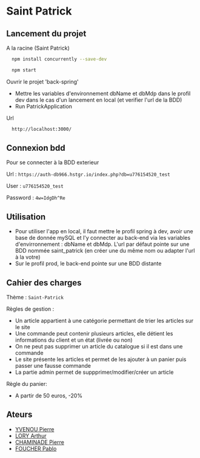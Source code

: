 
# Saint Patrick



## Lancement du projet

A la racine (Saint Patrick)

```bash
  npm install concurrently --save-dev
```
```bash
  npm start
```

Ouvrir le projet 'back-spring'

- Mettre les variables d'environnement dbName et dbMdp dans le profil dev dans le cas d'un lancement en local (et verifier l'url de la  BDD)
- Run PatrickApplication

Url
```bash
  http://localhost:3000/
```

## Connexion bdd

Pour se connecter à la BDD exterieur

Url : `https://auth-db966.hstgr.io/index.php?db=u776154520_test`

User : `u776154520_test`

Password : `4w=IdgDh^Re`

## Utilisation

- Pour utiliser l'app en local, il faut mettre le profil spring à dev, avoir une base de donnée mySQL et l'y connecter au back-end via les variables d'envirronnement : dbName et dbMdp. L'url par défaut pointe sur une BDD nommée saint_patrick (en créer une du même nom ou adapter l'url à la votre)
- Sur le profil prod, le back-end pointe sur une BDD distante

## Cahier des charges

Thème : `Saint-Patrick`

Règles de gestion : 
- Un article appartient à une catégorie permettant de trier les articles sur le site
- Une commande peut contenir plusieurs articles, elle détient les informations du client et un état (livrée ou non)
- On ne peut pas supprimer un article du catalogue si il est dans une commande
- Le site présente les articles et permet de les ajouter à un panier puis passer une fausse commande
- La partie admin permet de suppprimer/modifier/créer un article

Règle du panier: 
- A partir de 50 euros, -20%

## Ateurs

- [YVENOU Pierre]()
- [LORY Arthur]()
- [CHAMINADE Pierre]()
- [FOUCHER Pablo]()

